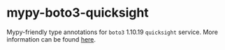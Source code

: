 # mypy-boto3-quicksight

Mypy-friendly type annotations for `boto3` 1.10.19 `quicksight` service.
More information can be found [here](https://github.com/vemel/mypy_boto3).